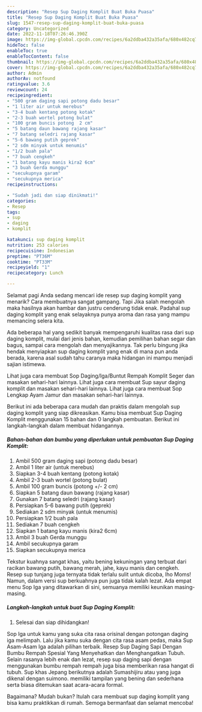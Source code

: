 ```yaml
---
description: "Resep Sup Daging Komplit Buat Buka Puasa"
title: "Resep Sup Daging Komplit Buat Buka Puasa"
slug: 1547-resep-sup-daging-komplit-buat-buka-puasa
category: Uncategorized
date: 2022-11-18T07:26:46.390Z
image: https://img-global.cpcdn.com/recipes/6a2ddba432a35afa/680x482cq70/sup-daging-komplit-foto-resep-utama.jpg
hideToc: false
enableToc: true
enableTocContent: false
thumbnail: https://img-global.cpcdn.com/recipes/6a2ddba432a35afa/680x482cq70/sup-daging-komplit-foto-resep-utama.jpg
cover: https://img-global.cpcdn.com/recipes/6a2ddba432a35afa/680x482cq70/sup-daging-komplit-foto-resep-utama.jpg
author: Admin
authorAv: notfound
ratingvalue: 3.6
reviewcount: 24
recipeingredient:
- "500 gram daging sapi potong dadu besar"
- "1 liter air untuk merebus"
- "3-4 buah kentang potong kotak"
- "2-3 buah wortel potong bulat"
- "100 gram buncis potong  2 cm"
- "5 batang daun bawang rajang kasar"
- "7 batang seledri rajang kasar"
- "5-6 bawang putih geprek"
- "2 sdm minyak untuk menumis"
- "1/2 buah pala"
- "7 buah cengkeh"
- "1 batang kayu manis kira2 6cm"
- "3 buah Gerda munggu"
- "secukupnya garam"
- "secukupnya merica"
recipeinstructions:

- "Sudah jadi dan siap dinikmati!"
categories:
- Resep
tags:
- sup
- daging
- komplit

katakunci: sup daging komplit 
nutrition: 253 calories
recipecuisine: Indonesian
preptime: "PT36M"
cooktime: "PT33M"
recipeyield: "1"
recipecategory: Lunch

---
```



Selamat pagi Anda sedang mencari ide resep sup daging komplit yang menarik? Cara membuatnya sangat gampang. Tapi Jika salah mengolah maka hasilnya akan hambar dan justru cenderung tidak enak. Padahal sup daging komplit yang enak selayaknya punya aroma dan rasa yang mampu memancing selera kita.


Ada beberapa hal yang sedikit banyak mempengaruhi kualitas rasa dari sup daging komplit, mulai dari jenis bahan, kemudian pemilihan bahan segar dan bagus, sampai cara mengolah dan menyajikannya. Tak perlu bingung jika hendak menyiapkan sup daging komplit yang enak di mana pun anda berada, karena asal sudah tahu caranya maka hidangan ini mampu menjadi sajian istimewa.

Lihat juga cara membuat Sop Daging/Iga/Buntut Rempah Komplit Seger dan masakan sehari-hari lainnya. Lihat juga cara membuat Sup sayur daging komplit dan masakan sehari-hari lainnya. Lihat juga cara membuat Sop Lengkap Ayam Jamur dan masakan sehari-hari lainnya.


Berikut ini ada beberapa cara mudah dan praktis dalam mengolah sup daging komplit yang siap dikreasikan. Kamu bisa membuat Sup Daging Komplit menggunakan 15 bahan dan 0 langkah pembuatan. Berikut ini langkah-langkah dalam membuat hidangannya.

<!--inarticleads1-->

##### Bahan-bahan dan bumbu yang diperlukan untuk pembuatan Sup Daging Komplit:

1. Ambil 500 gram daging sapi (potong dadu besar)
1. Ambil 1 liter air (untuk merebus)
1. Siapkan 3-4 buah kentang (potong kotak)
1. Ambil 2-3 buah wortel (potong bulat)
1. Ambil 100 gram buncis (potong +/- 2 cm)
1. Siapkan 5 batang daun bawang (rajang kasar)
1. Gunakan 7 batang seledri (rajang kasar)
1. Persiapkan 5-6 bawang putih (geprek)
1. Sediakan 2 sdm minyak (untuk menumis)
1. Persiapkan 1/2 buah pala
1. Sediakan 7 buah cengkeh
1. Siapkan 1 batang kayu manis (kira2 6cm)
1. Ambil 3 buah Gerda munggu
1. Ambil secukupnya garam
1. Siapkan secukupnya merica


Tekstur kuahnya sangat khas, yaitu bening kekuningan yang terbuat dari racikan bawang putih, bawang merah, jahe, kayu manis dan cengkeh. Resep sup tunjang juga ternyata tidak terlalu sulit untuk dicoba, lho Moms! Namun, dalam versi sup berkuahnya pun juga tidak kalah lezat. Ada empat menu Sop Iga yang ditawarkan di sini, semuanya memiliki keunikan masing-masing. 

<!--inarticleads2-->

##### Langkah-langkah untuk buat Sup Daging Komplit:


1. Selesai dan siap dihidangkan!

Sop Iga untuk kamu yang suka cita rasa orisinal dengan potongan daging iga melimpah. Lalu jika kamu suka dengan cita rasa asam pedas, maka Sup Asam-Asam Iga adalah pilihan terbaik. Resep Sup Daging Sapi Dengan Bumbu Rempah Spesial Yang Menyehatkan dan Menghangatkan Tubuh. Selain rasanya lebih enak dan lezat, resep sup daging sapi dengan menggunakan bumbu rempah rempah juga bisa memberikan rasa hangat di tubuh. Sup khas Jepang berikutnya adalah Sumashijiru atau yang juga dikenal dengan suimono. memiliki tampilan yang bening dan sederhana serta biasa ditemukan saat acara-acara formal. 

Bagaimana? Mudah bukan? Itulah cara membuat sup daging komplit yang bisa kamu praktikkan di rumah. Semoga bermanfaat dan selamat mencoba!
